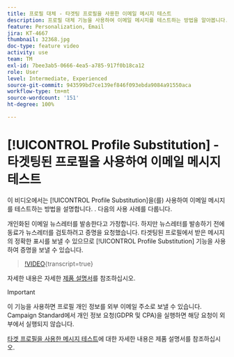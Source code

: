 ```yaml
---
title: 프로필 대체 - 타겟팅 프로필을 사용한 이메일 메시지 테스트
description: 프로필 대체 기능을 사용하여 이메일 메시지를 테스트하는 방법을 알아봅니다.
feature: Personalization, Email
jira: KT-4667
thumbnail: 32368.jpg
doc-type: feature video
activity: use
team: TM
exl-id: 7bee3ab5-0666-4ea5-a785-917f0b18ca12
role: User
level: Intermediate, Experienced
source-git-commit: 943599bd7ce139ef846f093ebda9084a91550aca
workflow-type: tm+mt
source-wordcount: '151'
ht-degree: 100%

---
```


# [!UICONTROL Profile Substitution] - 타겟팅된 프로필을 사용하여 이메일 메시지 테스트

이 비디오에서는 [!UICONTROL Profile Substitution]을(를) 사용하여 이메일 메시지를 테스트하는 방법을 설명합니다. . 다음의 사용 사례를 다룹니다.

개인화된 이메일 뉴스레터를 발송한다고 가정합니다. 하지만 뉴스레터를 발송하기 전에 동료가 뉴스레터를 검토하려고 증명을 요청했습니다. 타겟팅된 프로필에서 받은 메시지의 정확한 표시를 보낼 수 있으므로 [!UICONTROL Profile Substitution] 기능을 사용하여 증명을 보낼 수 있습니다. 

>[!VIDEO](https://video.tv.adobe.com/v/32368?learn=on){transcript=true}

자세한 내용은 자세한 [제품 설명서](https://experienceleague.adobe.com/docs/campaign-standard/using/testing-and-sending/preparing-and-testing-messages/testing-messages-using-target.html?lang=ko)를 참조하십시오.

>[!IMPORTANT]
>
>이 기능을 사용하면 프로필 개인 정보를 외부 이메일 주소로 보낼 수 있습니다. Campaign Standard에서 개인 정보 요청(GDPR 및 CPA)을 실행하면 해당 요청이 외부에서 실행되지 않습니다.

[타겟 프로필을 사용한 메시지 테스트](https://experienceleague.adobe.com/docs/campaign-standard/using/testing-and-sending/preparing-and-testing-messages/testing-messages-using-target.html?lang=ko)에 대한 자세한 내용은 제품 설명서를 참조하십시오.
